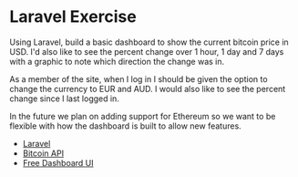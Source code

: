 # Laravel Exercise
Using Laravel, build a basic dashboard to show the current bitcoin price in USD. I'd also like to see the percent change over 1 hour, 1 day and 7 days with a graphic to note which direction the change was in.

As a member of the site, when I log in I should be given the option to change the currency to EUR and AUD. I would also like to see the percent change since I last logged in.

In the future we plan on adding support for Ethereum so we want to be flexible with how the dashboard is built to allow new features.  

- [Laravel](https://laravel.com/)
- [Bitcoin API](https://coinmarketcap.com/api/)
- [Free Dashboard UI](https://wrappixel.com/templates/pixel-admin-lite/)